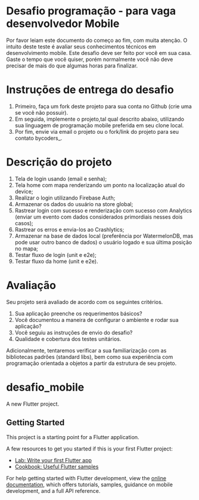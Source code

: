 # Desafio programação - para vaga desenvolvedor Mobile
Por favor leiam este documento do começo ao fim, com muita atenção.
O intuito deste teste é avaliar seus conhecimentos técnicos em desenvolvimento mobile.
Este desafio deve ser feito por você em sua casa. Gaste o tempo que você quiser, porém normalmente você não deve precisar de mais do que algumas horas para finalizar.

# Instruções de entrega do desafio

1. Primeiro, faça um fork deste projeto para sua conta no Github (crie uma se você não possuir).
2. Em seguida, implemente o projeto,tal qual descrito abaixo, utilizando sua linguagem de programação mobile preferida em seu clone local.
3. Por fim, envie via email o projeto ou o fork/link do projeto para seu contato bycoders_.

# Descrição do projeto

1. Tela de login usando (email e senha);
2. Tela home com mapa renderizando um ponto na localização atual do device;
3. Realizar o login utilizando Firebase Auth;
4. Armazenar os dados do usuário na store global;
5. Rastrear login com sucesso e renderização com sucesso com Analytics (enviar um evento com dados considerados primordiais nesses dois casos);
6. Rastrear os erros e envia-los ao Crashlytics;
7. Armazenar na base de dados local (preferência por WatermelonDB, mas pode usar outro banco de dados) o usuário logado e sua última posição no mapa;
8. Testar fluxo de login (unit e e2e);
9. Testar fluxo da home (unit e e2e).

# Avaliação

Seu projeto será avaliado de acordo com os seguintes critérios.

1. Sua aplicação preenche os requerimentos básicos?
2. Você documentou a maneira de configurar o ambiente e rodar sua aplicação?
3. Você seguiu as instruções de envio do desafio?
4. Qualidade e cobertura dos testes unitários.

Adicionalmente, tentaremos verificar a sua familiarização com as bibliotecas padrões (standard libs), bem como sua experiência com programação orientada a objetos a partir da estrutura de seu projeto.
# desafio_mobile

A new Flutter project.

## Getting Started

This project is a starting point for a Flutter application.

A few resources to get you started if this is your first Flutter project:

- [Lab: Write your first Flutter app](https://docs.flutter.dev/get-started/codelab)
- [Cookbook: Useful Flutter samples](https://docs.flutter.dev/cookbook)

For help getting started with Flutter development, view the
[online documentation](https://docs.flutter.dev/), which offers tutorials,
samples, guidance on mobile development, and a full API reference.
